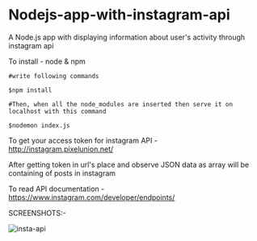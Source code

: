 # Nodejs-app-with-instagram-api
A Node.js app with displaying information about user's activity through instagram api 

To install - node & npm 

```
#write following commands 

$npm install

#Then, when all the node_modules are inserted then serve it on localhost with this command

$nodemon index.js

```

To get your access token for instagram API - http://instagram.pixelunion.net/

After getting token in url's place and observe JSON data as array will be containing of posts in instagram

To read API documentation - https://www.instagram.com/developer/endpoints/


SCREENSHOTS:-

![insta-api](https://user-images.githubusercontent.com/21293048/29136715-afe48b8c-7d5b-11e7-85c0-21f61ff88c60.png)
